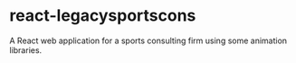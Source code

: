 # react-legacysportscons
A React web application for a sports consulting firm using some animation libraries.
